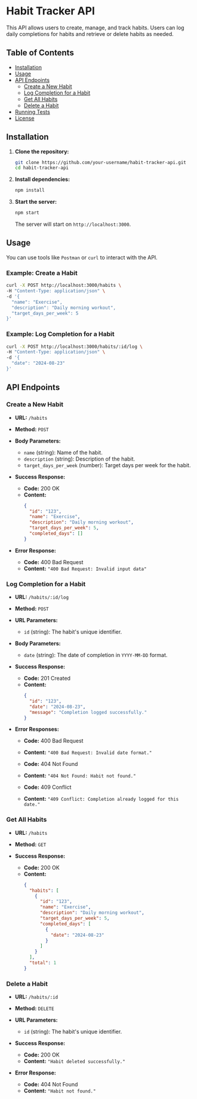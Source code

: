 # Habit Tracker API

This API allows users to create, manage, and track habits. Users can log daily completions for habits and retrieve or delete habits as needed.

## Table of Contents

- [Installation](#installation)
- [Usage](#usage)
- [API Endpoints](#api-endpoints)
  - [Create a New Habit](#create-a-new-habit)
  - [Log Completion for a Habit](#log-completion-for-a-habit)
  - [Get All Habits](#get-all-habits)
  - [Delete a Habit](#delete-a-habit)
- [Running Tests](#running-tests)
- [License](#license)

## Installation

1. **Clone the repository:**

   ```bash
   git clone https://github.com/your-username/habit-tracker-api.git
   cd habit-tracker-api
   ```

2. **Install dependencies:**

   ```bash
   npm install
   ```

3. **Start the server:**

   ```bash
   npm start
   ```

   The server will start on `http://localhost:3000`.

## Usage

You can use tools like `Postman` or `curl` to interact with the API.

### Example: Create a Habit

```bash
curl -X POST http://localhost:3000/habits \
-H "Content-Type: application/json" \
-d '{
  "name": "Exercise",
  "description": "Daily morning workout",
  "target_days_per_week": 5
}'
```

### Example: Log Completion for a Habit

```bash
curl -X POST http://localhost:3000/habits/:id/log \
-H "Content-Type: application/json" \
-d '{
  "date": "2024-08-23"
}'
```

## API Endpoints

### Create a New Habit

- **URL:** `/habits`
- **Method:** `POST`
- **Body Parameters:**

  - `name` (string): Name of the habit.
  - `description` (string): Description of the habit.
  - `target_days_per_week` (number): Target days per week for the habit.

- **Success Response:**

  - **Code:** 200 OK
  - **Content:**
    ```json
    {
      "id": "123",
      "name": "Exercise",
      "description": "Daily morning workout",
      "target_days_per_week": 5,
      "completed_days": []
    }
    ```

- **Error Response:**
  - **Code:** 400 Bad Request
  - **Content:** `"400 Bad Request: Invalid input data"`

### Log Completion for a Habit

- **URL:** `/habits/:id/log`
- **Method:** `POST`
- **URL Parameters:**

  - `id` (string): The habit's unique identifier.

- **Body Parameters:**

  - `date` (string): The date of completion in `YYYY-MM-DD` format.

- **Success Response:**

  - **Code:** 201 Created
  - **Content:**
    ```json
    {
      "id": "123",
      "date": "2024-08-23",
      "message": "Completion logged successfully."
    }
    ```

- **Error Responses:**

  - **Code:** 400 Bad Request
  - **Content:** `"400 Bad Request: Invalid date format."`

  - **Code:** 404 Not Found
  - **Content:** `"404 Not Found: Habit not found."`

  - **Code:** 409 Conflict
  - **Content:** `"409 Conflict: Completion already logged for this date."`

### Get All Habits

- **URL:** `/habits`
- **Method:** `GET`

- **Success Response:**
  - **Code:** 200 OK
  - **Content:**
    ```json
    {
      "habits": [
        {
          "id": "123",
          "name": "Exercise",
          "description": "Daily morning workout",
          "target_days_per_week": 5,
          "completed_days": [
            {
              "date": "2024-08-23"
            }
          ]
        }
      ],
      "total": 1
    }
    ```

### Delete a Habit

- **URL:** `/habits/:id`
- **Method:** `DELETE`
- **URL Parameters:**

  - `id` (string): The habit's unique identifier.

- **Success Response:**

  - **Code:** 200 OK
  - **Content:** `"Habit deleted successfully."`

- **Error Response:**
  - **Code:** 404 Not Found
  - **Content:** `"Habit not found."`
